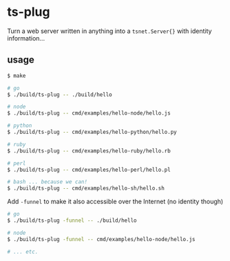 # ts-plug

Turn a web server written in anything into a `tsnet.Server{}` with identity information...

## usage

```sh
$ make

# go
$ ./build/ts-plug -- ./build/hello

# node
$ ./build/ts-plug -- cmd/examples/hello-node/hello.js

# python
$ ./build/ts-plug -- cmd/examples/hello-python/hello.py

# ruby
$ ./build/ts-plug -- cmd/examples/hello-ruby/hello.rb

# perl
$ ./build/ts-plug -- cmd/examples/hello-perl/hello.pl

# bash ... because we can!
$ ./build/ts-plug -- cmd/examples/hello-sh/hello.sh
```

Add `-funnel` to make it also accessible over the Internet (no identity though)

```sh
# go
$ ./build/ts-plug -funnel -- ./build/hello

# node
$ ./build/ts-plug -funnel -- cmd/examples/hello-node/hello.js

# ... etc.
```
